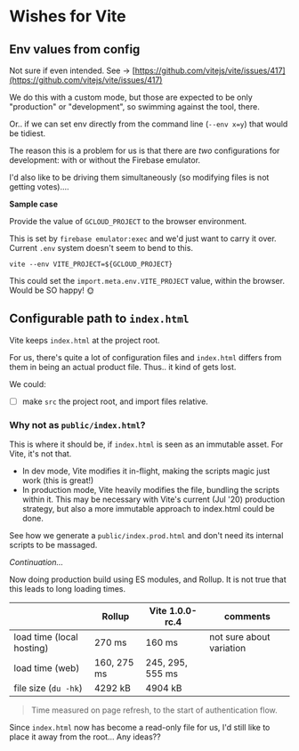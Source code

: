 # Wishes for Vite


## Env values from config

Not sure if even intended. See -> [https://github.com/vitejs/vite/issues/417](https://github.com/vitejs/vite/issues/417)

We do this with a custom mode, but those are expected to be only "production" or "development", so swimming against the tool, there.

Or.. if we can set env directly from the command line (`--env x=y`) that would be tidiest.

The reason this is a problem for us is that there are *two* configurations for development: with or without the Firebase emulator.

I'd also like to be driving them simultaneously (so modifying files is not getting votes)....

**Sample case**

Provide the value of `GCLOUD_PROJECT` to the browser environment. 

This is set by `firebase emulator:exec` and we'd just want to carry it over. Current `.env` system doesn't seem to bend to this.

```
vite --env VITE_PROJECT=${GCLOUD_PROJECT}
```

This could set the `import.meta.env.VITE_PROJECT` value, within the browser. Would be SO happy! 🌞


## Configurable path to `index.html`

Vite keeps `index.html` at the project root.

For us, there's quite a lot of configuration files and `index.html` differs from them in being an actual product file. Thus.. it kind of gets lost.

We could:

- [ ] make `src` the project root, and import files relative.


### Why not as `public/index.html`?

This is where it should be, if `index.html` is seen as an immutable asset. For Vite, it's not that.

- In dev mode, Vite modifies it in-flight, making the scripts magic just work (this is great!)
- In production mode, Vite heavily modifies the file, bundling the scripts within it. This may be necessary with Vite's current (Jul '20) production strategy, but also a more immutable approach to index.html could be done.

See how we generate a `public/index.prod.html` and don't need its internal scripts to be massaged.

*Continuation...*

Now doing production build using ES modules, and Rollup. It is not true that this leads to long loading times.

||Rollup|Vite 1.0.0-rc.4|comments|
|---|---|---|---|
|load time (local hosting)|270 ms|160 ms|not sure about variation|
|load time (web)|160, 275 ms|245, 295, 555 ms|
|file size (`du -hk`)|4292 kB|4904 kB|

>Time measured on page refresh, to the start of authentication flow.

Since `index.html` now has become a read-only file for us, I'd still like to place it away from the root... Any ideas??
